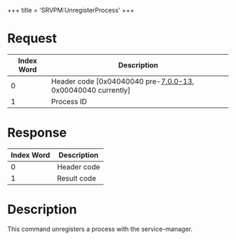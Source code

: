 +++
title = 'SRVPM:UnregisterProcess'
+++

# Request

| Index Word | Description                                                                          |
|------------|--------------------------------------------------------------------------------------|
| 0          | Header code \[0x04040040 pre-[7.0.0-13](7.0.0-13 "wikilink"), 0x00040040 currently\] |
| 1          | Process ID                                                                           |

# Response

| Index Word | Description |
|------------|-------------|
| 0          | Header code |
| 1          | Result code |

# Description

This command unregisters a process with the service-manager.
